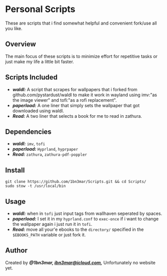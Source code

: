 # Personal Scripts

These are scripts that i find somewhat helpful and convenient fork/use all you like.

## Overview

The main focus of these scripts is to minimize effort for repetitive tasks or just make my life a little bit faster.

## Scripts Included

- ***waldl:*** A script that scrapes for wallpapers that i forked from github.com/pystardust/waldl to make it work in wayland using imv:"as the image viewer" and tofi:"as a rofi replacement".
- ***paperload:*** A one liner that simply sets the wallpaper that got downloaded using waldl.
- ***Read:*** A two liner that selects a book for me to read in zathura.

## Dependencies

* ***waldl:*** `imv`, `tofi`
* ***paperload:*** `Hyprland`, `hyprpaper`
* ***Read:*** `zathura`, `zathura-pdf-poppler`

## Install

```shell
git clone https://github.com/1bn3mar/Scripts.git && cd Scripts/
sudo stow -t /usr/local/bin
```

## Usage

* ***waldl:*** when in `tofi` just input tags from wallhaven seperated by spaces.
* ***paperload:*** I set it in my `hyprland.conf` to `exec-once` if i want to change the wallpaper again i just run it in `tofi`.
* ***Read:*** move all your'e ebooks to the `directory/` specified in the `$EBOOKS_PATH` variable or just fork it.

## Author

Created by ***@1bn3mar, ibn3mar@icloud.com,*** Unfortunately no website yet.

